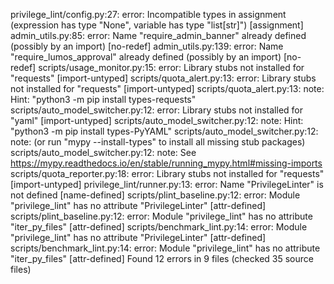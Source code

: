 privilege_lint/config.py:27: error: Incompatible types in assignment (expression has type "None", variable has type "list[str]")  [assignment]
admin_utils.py:85: error: Name "require_admin_banner" already defined (possibly by an import)  [no-redef]
admin_utils.py:139: error: Name "require_lumos_approval" already defined (possibly by an import)  [no-redef]
scripts/usage_monitor.py:15: error: Library stubs not installed for "requests"  [import-untyped]
scripts/quota_alert.py:13: error: Library stubs not installed for "requests"  [import-untyped]
scripts/quota_alert.py:13: note: Hint: "python3 -m pip install types-requests"
scripts/auto_model_switcher.py:12: error: Library stubs not installed for "yaml"  [import-untyped]
scripts/auto_model_switcher.py:12: note: Hint: "python3 -m pip install types-PyYAML"
scripts/auto_model_switcher.py:12: note: (or run "mypy --install-types" to install all missing stub packages)
scripts/auto_model_switcher.py:12: note: See https://mypy.readthedocs.io/en/stable/running_mypy.html#missing-imports
scripts/quota_reporter.py:18: error: Library stubs not installed for "requests"  [import-untyped]
privilege_lint/runner.py:13: error: Name "PrivilegeLinter" is not defined  [name-defined]
scripts/plint_baseline.py:12: error: Module "privilege_lint" has no attribute "PrivilegeLinter"  [attr-defined]
scripts/plint_baseline.py:12: error: Module "privilege_lint" has no attribute "iter_py_files"  [attr-defined]
scripts/benchmark_lint.py:14: error: Module "privilege_lint" has no attribute "PrivilegeLinter"  [attr-defined]
scripts/benchmark_lint.py:14: error: Module "privilege_lint" has no attribute "iter_py_files"  [attr-defined]
Found 12 errors in 9 files (checked 35 source files)
